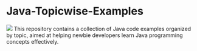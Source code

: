 # Java-Topicwise-Examples
<img src="java banner github.jpg">
This repository contains a collection of Java code examples organized by topic, aimed at helping newbie developers learn Java programming concepts effectively.
